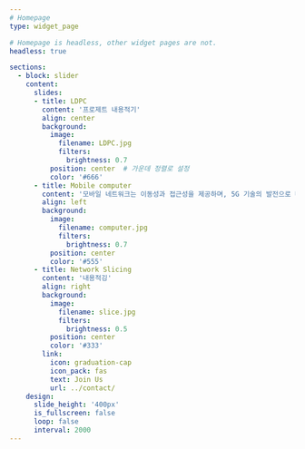 ```yaml
---
# Homepage
type: widget_page

# Homepage is headless, other widget pages are not.
headless: true

sections:
  - block: slider
    content:
      slides:
      - title: LDPC 
        content: '프로제트 내용적기'
        align: center
        background:
          image:
            filename: LDPC.jpg
            filters:
              brightness: 0.7
          position: center  # 가운데 정렬로 설정
          color: '#666'
      - title: Mobile computer
        content: '모바일 네트워크는 이동성과 접근성을 제공하며, 5G 기술의 발전으로 빠르고 효율적인 통신을 가능하게 하여 미래의 네트워크 혁신을 이끌고 있습니다.'
        align: left
        background:
          image:
            filename: computer.jpg
            filters:
              brightness: 0.7
          position: center
          color: '#555'
      - title: Network Slicing
        content: '내용적깅'
        align: right
        background:
          image:
            filename: slice.jpg
            filters:
              brightness: 0.5
          position: center
          color: '#333'
        link:
          icon: graduation-cap
          icon_pack: fas
          text: Join Us
          url: ../contact/
    design:
      slide_height: '400px'  
      is_fullscreen: false
      loop: false
      interval: 2000
---
```

